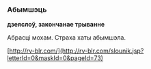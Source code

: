 ### Абымшэць
**дзеяслоў, закончанае трыванне**

Абрасці мохам. Страха хаты абымшэла.

<a rel="author">[http://rv-blr.com/](http://rv-blr.com/slounik.jsp?letterId=0&maskId=0&pageId=73)</a>
